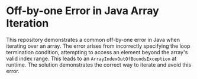 # Off-by-one Error in Java Array Iteration

This repository demonstrates a common off-by-one error in Java when iterating over an array.  The error arises from incorrectly specifying the loop termination condition, attempting to access an element beyond the array's valid index range. This leads to an `ArrayIndexOutOfBoundsException` at runtime. The solution demonstrates the correct way to iterate and avoid this error.